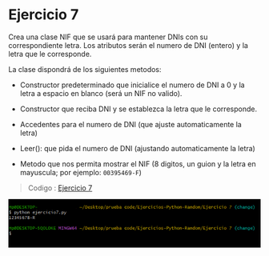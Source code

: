 # **Ejercicio  7**

Crea una clase NIF que se usará para mantener DNIs con su correspondiente letra. Los atributos serán el numero de DNI (entero) y la letra que le corresponde.

La clase dispondrá de los siguientes metodos: 

- Constructor predeterminado que inicialice el numero de DNI a 0 y la letra a espacio en blanco (será un NIF no valido).

- Constructor que reciba DNI y se establezca la letra que le corresponde.

- Accedentes para el numero de DNI (que ajuste automaticamente la letra)

- Leer(): que pida el numero de DNI (ajustando automaticamente la letra)

- Metodo que nos permita mostrar el NIF (8 digitos, un guion y la letra en mayuscula; por ejemplo: `00395469-F`)

> Codigo : [Ejercicio 7](./ejercicio7.py)

<div align = "center">
<img src="./img/ejercicio7.png">
</div>